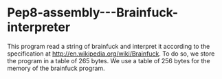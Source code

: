 Pep8-assembly---Brainfuck-interpreter
=====================================

This program read a string of brainfuck and interpret it according to the specification at http://en.wikipedia.org/wiki/Brainfuck.  To do so, we store the program in a table of 265 bytes. We use a table of 256 bytes for the memory of the brainfuck program.
